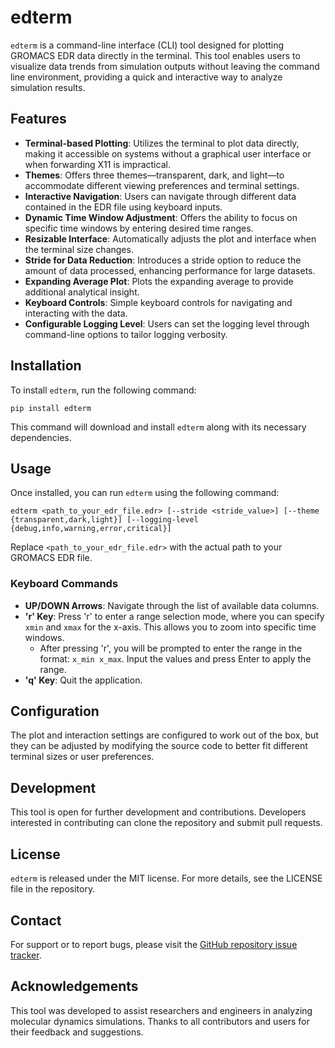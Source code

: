 # edterm

`edterm` is a command-line interface (CLI) tool designed for plotting GROMACS EDR data directly in the terminal. This tool enables users to visualize data trends from simulation outputs without leaving the command line environment, providing a quick and interactive way to analyze simulation results.

## Features

- **Terminal-based Plotting**: Utilizes the terminal to plot data directly, making it accessible on systems without a graphical user interface or when forwarding X11 is impractical.
- **Themes**: Offers three themes—transparent, dark, and light—to accommodate different viewing preferences and terminal settings.
- **Interactive Navigation**: Users can navigate through different data contained in the EDR file using keyboard inputs.
- **Dynamic Time Window Adjustment**: Offers the ability to focus on specific time windows by entering desired time ranges.
- **Resizable Interface**: Automatically adjusts the plot and interface when the terminal size changes.
- **Stride for Data Reduction**: Introduces a stride option to reduce the amount of data processed, enhancing performance for large datasets.
- **Expanding Average Plot**: Plots the expanding average to provide additional analytical insight.
- **Keyboard Controls**: Simple keyboard controls for navigating and interacting with the data.
- **Configurable Logging Level**: Users can set the logging level through command-line options to tailor logging verbosity.

## Installation

To install `edterm`, run the following command:

```
pip install edterm
```

This command will download and install `edterm` along with its necessary dependencies.

## Usage

Once installed, you can run `edterm` using the following command:

```
edterm <path_to_your_edr_file.edr> [--stride <stride_value>] [--theme {transparent,dark,light}] [--logging-level {debug,info,warning,error,critical}]
```

Replace `<path_to_your_edr_file.edr>` with the actual path to your GROMACS EDR file.

### Keyboard Commands

- **UP/DOWN Arrows**: Navigate through the list of available data columns.
- **'r' Key**: Press 'r' to enter a range selection mode, where you can specify `xmin` and `xmax` for the x-axis. This allows you to zoom into specific time windows.
  - After pressing 'r', you will be prompted to enter the range in the format: `x_min x_max`. Input the values and press Enter to apply the range.
- **'q' Key**: Quit the application.

## Configuration

The plot and interaction settings are configured to work out of the box, but they can be adjusted by modifying the source code to better fit different terminal sizes or user preferences.

## Development

This tool is open for further development and contributions. Developers interested in contributing can clone the repository and submit pull requests.

## License

`edterm` is released under the MIT license. For more details, see the LICENSE file in the repository.

## Contact

For support or to report bugs, please visit the [GitHub repository issue tracker](https://github.com/mattiafelice-palermo/edterm/issues).

## Acknowledgements

This tool was developed to assist researchers and engineers in analyzing molecular dynamics simulations. Thanks to all contributors and users for their feedback and suggestions.